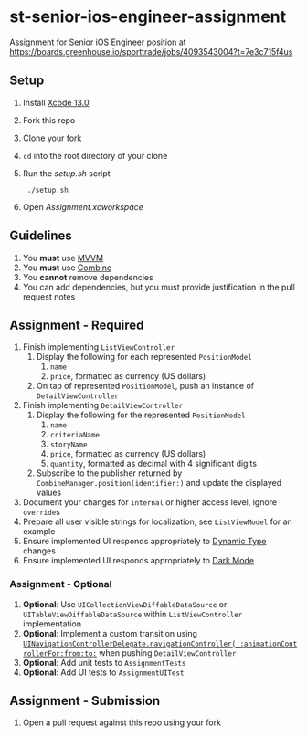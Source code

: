 # st-senior-ios-engineer-assignment

Assignment for Senior iOS Engineer position at https://boards.greenhouse.io/sporttrade/jobs/4093543004?t=7e3c715f4us

## Setup

1. Install [Xcode 13.0](https://apps.apple.com/us/app/xcode/id497799835?mt=12)
1. Fork this repo
1. Clone your fork
1. `cd` into the root directory of your clone
1. Run the _setup.sh_ script

        ./setup.sh

1. Open _Assignment.xcworkspace_

## Guidelines

1. You **must** use [MVVM](https://en.wikipedia.org/wiki/Model%E2%80%93view%E2%80%93viewmodel)
1. You **must** use [Combine](https://developer.apple.com/documentation/combine)
1. You **cannot** remove dependencies
1. You can add dependencies, but you must provide justification in the pull request notes

## Assignment - Required

1. Finish implementing `ListViewController`
    1. Display the following for each represented `PositionModel`
        1. `name`
        1. `price`, formatted as currency (US dollars)
    1. On tap of represented `PositionModel`, push an instance of `DetailViewController`
1. Finish implementing `DetailViewController`
    1. Display the following for the represented `PositionModel`
        1. `name`
        1. `criteriaName`
        1. `storyName`
        1. `price`, formatted as currency (US dollars)
        1. `quantity`, formatted as decimal with 4 significant digits
    1. Subscribe to the publisher returned by `CombineManager.position(identifier:)` and update the displayed values
1. Document your changes for `internal` or higher access level, ignore `override`s
1. Prepare all user visible strings for localization, see `ListViewModel` for an example
1. Ensure implemented UI responds appropriately to [Dynamic Type](https://developer.apple.com/documentation/uikit/uifont/scaling_fonts_automatically) changes
1. Ensure implemented UI responds appropriately to [Dark Mode](https://developer.apple.com/design/human-interface-guidelines/ios/visual-design/dark-mode)

### Assignment - Optional

1. **Optional**: Use `UICollectionViewDiffableDataSource` or `UITableViewDiffableDataSource` within `ListViewController` implementation
1. **Optional**: Implement a custom transition using [`UINavigationControllerDelegate.navigationController(_:animationControllerFor:from:to:`](https://developer.apple.com/documentation/uikit/uinavigationcontrollerdelegate/1621846-navigationcontroller) when pushing `DetailViewController`
1. **Optional**: Add unit tests to `AssignmentTests`
1. **Optional**: Add UI tests to `AssignmentUITest`

## Assignment - Submission

1. Open a pull request against this repo using your fork